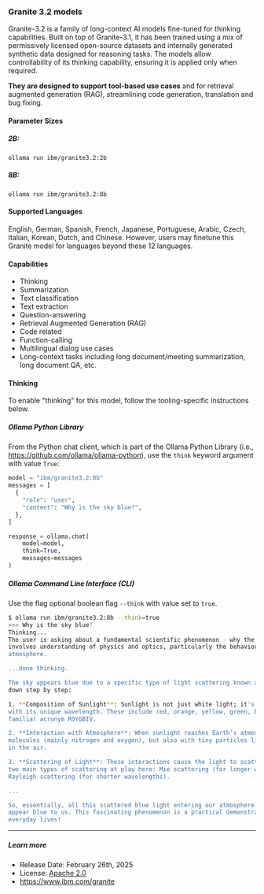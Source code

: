 ### Granite 3.2 models

Granite-3.2 is a family of long-context AI models fine-tuned for thinking capabilities. Built on top of Granite-3.1, it has been trained using a mix of permissively licensed open-source datasets and internally generated synthetic data designed for reasoning tasks. The models allow controllability of its thinking capability, ensuring it is applied only when required.

**They are designed to support tool-based use cases** and for retrieval augmented generation (RAG), streamlining code generation, translation and bug fixing.

#### Parameter Sizes

##### 2B:

```
ollama run ibm/granite3.2:2b
```

##### 8B:

```
ollama run ibm/granite3.2:8b
```

#### Supported Languages

English, German, Spanish, French, Japanese, Portuguese, Arabic, Czech, Italian, Korean, Dutch, and Chinese. However, users may finetune this Granite model for languages beyond these 12 languages.

#### Capabilities

- Thinking
- Summarization
- Text classification
- Text extraction
- Question-answering
- Retrieval Augmented Generation (RAG)
- Code related
- Function-calling
- Multilingual dialog use cases
- Long-context tasks including long document/meeting summarization, long document QA, etc.

#### Thinking

To enable "thinking" for this model, follow the tooling-specific instructions below.

##### Ollama Python Library

From the Python chat client, which is part of the Ollama Python Library (i.e., https://github.com/ollama/ollama-python), use the `think` keyword argument with value `True`:

```python
model = "ibm/granite3.2:8b"
messages = [
  {
    "role": "user",
    "content": "Why is the sky blue?",
  },
]

response = ollama.chat(
    model=model,
    think=True,
    messages=messages
)
```

##### Ollama Command Line Interface (CLI)

Use the flag optional boolean flag `--think` with value set to `true`.

```bash
$ ollama run ibm/granite3.2:8b --think=true
>>> Why is the sky blue?
Thinking...
The user is asking about a fundamental scientific phenomenon - why the sky appears blue. This question
involves understanding of physics and optics, particularly the behavior of light in relation to Earth's
atmosphere.

...done thinking.

The sky appears blue due to a specific type of light scattering known as Rayleigh scattering. Let's break it
down step by step:

1. **Composition of Sunlight**: Sunlight is not just white light; it's composed of different colors, each
with its unique wavelength. These include red, orange, yellow, green, blue, indigo, and violet – the
familiar acronym ROYGBIV.

2. **Interaction with Atmosphere**: When sunlight reaches Earth’s atmosphere, it interacts not just with air
molecules (mainly nitrogen and oxygen), but also with tiny particles like dust and water droplets suspended
in the air.

3. **Scattering of Light**: These interactions cause the light to scatter in different directions. There are
two main types of scattering at play here: Mie scattering (for longer wavelengths, like violet and red) and
Rayleigh scattering (for shorter wavelengths).

...

So, essentially, all this scattered blue light entering our atmosphere from various directions makes the sky
appear blue to us. This fascinating phenomenon is a practical demonstration of physics at work in our
everyday lives!
```

---

##### Learn more

- Release Date: February 26th, 2025
- License: [Apache 2.0](https://www.apache.org/licenses/LICENSE-2.0)
- https://www.ibm.com/granite
